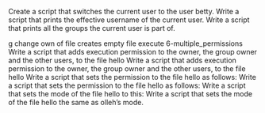 Create a script that switches the current user to the user betty.
Write a script that prints the effective username of the current user.
Write a script that prints all the groups the current user is part of.


g
change own of file
creates empty file
execute
6-multiple_permissions
Write a script that adds execution permission to the owner, the group owner and the other users, to the file hello
Write a script that adds execution permission to the owner, the group owner and the other users, to the file hello
Write a script that sets the permission to the file hello as follows:
Write a script that sets the permission to the file hello as follows:
Write a script that sets the mode of the file hello to this:
Write a script that sets the mode of the file hello the same as olleh’s mode.
